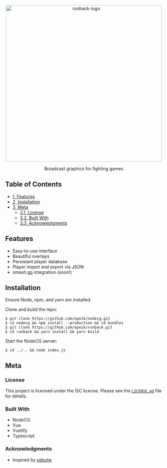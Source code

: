 <div align=center>
  <img src="https://i.imgur.com/9E1mdCY.png" alt="runback-logo" width="500">
  <p>
    Broadcast graphics for fighting games
  </p>
</div>

## Table of Contents
* [1&nbsp;&nbsp;Features](#features)
* [2&nbsp;&nbsp;Installation](#installation)
* [3&nbsp;&nbsp;Meta](#meta)
  * [3.1&nbsp;&nbsp;License](#license)
  * [3.2&nbsp;&nbsp;Built With](#built-with)
  * [3.3&nbsp;&nbsp;Acknowledgments](#acknowledgements)

## Features
  * Easy-to-use interface
  * Beautiful overlays
  * Persistant player database
  * Player import and export via JSON
  * smash.gg integration (soon!)

## Installation
Ensure Node, npm, and yarn are installed.

Clone and build the repo:
```
$ git clone https://github.com/opeik/nodecg.git
$ cd nodecg && npm install --production && cd bundles
$ git clone https://github.com/opeik/runback.git
$ cd runback && yarn install && yarn build
```
Start the NodeCG server:
```
$ cd ../.. && node index.js
```

## Meta
### License
This project is licensed under the ISC license. Please see the [`LICENSE.md`](LICENSE.md)
file for details.

### Built With
* NodeCG
* Vue
* Vuetify
* Typescript

### Acknowledgments
* Inspired by [ssbutw](https://github.com/crs38c28/ssbutw)
